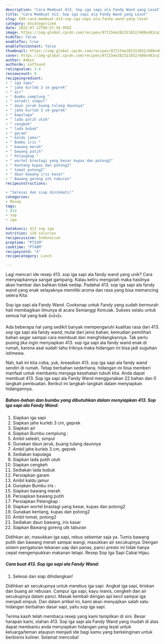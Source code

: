 ```yaml
---
description: "Cara Membuat 413. Sop iga sapi ala Fandy Wand yang Lezat"
title: "Cara Membuat 413. Sop iga sapi ala Fandy Wand yang Lezat"
slug: 649-cara-membuat-413-sop-iga-sapi-ala-fandy-wand-yang-lezat
category: Uncategorized
date: 2022-07-12T06:57:59.950Z
image: https://img-global.cpcdn.com/recipes/872154e282311032/680x482cq70/413-sop-iga-sapi-ala-fandy-wand-foto-resep-utama.jpg
hideToc: false
enableToc: true
enableTocContent: false
thumbnail: https://img-global.cpcdn.com/recipes/872154e282311032/680x482cq70/413-sop-iga-sapi-ala-fandy-wand-foto-resep-utama.jpg
cover: https://img-global.cpcdn.com/recipes/872154e282311032/680x482cq70/413-sop-iga-sapi-ala-fandy-wand-foto-resep-utama.jpg
author: Admin
authorAv: notfound
ratingvalue: 3.4
reviewcount: 9
recipeingredient:
- " iga sapi"
- " jahe kurleb 3 cm geprek"
- " air"
- " Bumbu cemplung "
- " seledri simpul"
- " daun jeruk buang tulang daunnya"
- " jahe kurleb 3 cm geprek"
- " kapulaga"
- " lada putih utuh"
- " cengkeh"
- " lada bubuk"
- " garam"
- " kaldu jamur"
- " Bumbu iris "
- " bawang merah"
- " bawang putih"
- " Pelengkap "
- " wortel brastagi yang besar kupas dan potong2"
- " kentang kupas dan potong2"
- " tomat potong2"
- " daun bawang iris kasar"
- " Bawang goreng utk taburan"
recipeinstructions:

- "Selesai dan siap dinikmati!"
categories:
- Resep
tags:
- 413
- sop
- iga

katakunci: 413 sop iga 
nutrition: 129 calories
recipecuisine: Indonesian
preptime: "PT31M"
cooktime: "PT48M"
recipeyield: "4"
recipecategory: Lunch

---
```





Lagi mencari ide resep 413. sop iga sapi ala fandy wand yang unik? Cara menyiapkannya sangat gampang. Kalau keliru mengolah maka hasilnya akan hambar dan bahkan tidak sedap. Padahal 413. sop iga sapi ala fandy wand yang enak selayaknya memiliki aroma dan rasa yang bisa memancing selera Kita.





Sop iga sapi ala Fandy Wand. Cooksnap untuk Fandy yang sudah bermurah hati membagikan ilmunya di acara Semanggi KomJak. Sukses selalu untuk semua hal yang baik 👍👍👍.

Ada beberapa hal yang sedikit banyak mempengaruhi kualitas rasa dari 413. sop iga sapi ala fandy wand, mulai dari jenis bahan, kemudian pemilihan bahan segar sampai cara membuat dan menghidangkannya. Tak perlu pusing jika ingin menyiapkan 413. sop iga sapi ala fandy wand enak di rumah, karena asal sudah tahu triknya maka hidangan ini bisa jadi suguhan istimewa.






Nah, kali ini kita coba, yuk, kreasikan 413. sop iga sapi ala fandy wand sendiri di rumah. Tetap berbahan sederhana, hidangan ini bisa memberi manfaat untuk membantu menjaga kesehatan tubuh kita. Anda dapat membuat 413. Sop iga sapi ala Fandy Wand menggunakan 22 bahan dan 0 langkah pembuatan. Berikut ini langkah-langkah dalam menyiapkan hidangannya.

<!--inarticleads1-->

##### Bahan-bahan dan bumbu yang dibutuhkan dalam menyiapkan 413. Sop iga sapi ala Fandy Wand:

1. Siapkan  iga sapi
1. Siapkan  jahe kurleb 3 cm, geprek
1. Siapkan  air
1. Siapkan  Bumbu cemplung :
1. Ambil  seledri, simpul
1. Gunakan  daun jeruk, buang tulang daunnya
1. Ambil  jahe kurleb 3 cm, geprek
1. Sediakan  kapulaga
1. Siapkan  lada putih utuh
1. Siapkan  cengkeh
1. Sediakan  lada bubuk
1. Persiapkan  garam
1. Ambil  kaldu jamur
1. Gunakan  Bumbu iris :
1. Siapkan  bawang merah
1. Persiapkan  bawang putih
1. Persiapkan  Pelengkap :
1. Siapkan  wortel brastagi yang besar, kupas dan potong2
1. Gunakan  kentang, kupas dan potong2
1. Ambil  tomat, potong2
1. Sediakan  daun bawang, iris kasar
1. Siapkan  Bawang goreng utk taburan


Didihkan air, masukkan iga sapi, rebus sebentar saja ya. Tumis bawang putih dan bawang merah sampai wangi, masukkan air secukupnya. Dengan sistem pengaturan tekanan uap dan panas, panci presto ini tidak hanya cepat mengempukkan makanan tetapi. Resep Sop Iga Sapi Cabai Hijau. 

<!--inarticleads2-->

##### Cara buat 413. Sop iga sapi ala Fandy Wand:


1. Selesai dan siap dihidangkan!

Didihkan air secukupnya untuk merebus iga sapi. Angkat iga sapi, tiriskan dan buang air rebusan. Campur iga sapi, kayu manis, cengkeh dan air secukupnya dalam panci. Masak kembali dengan api kecil sampai iga menjadi empuk. Dan dalam artikel ini, kami akan menyajikan salah satu hidangan berbahan dasar sapi, yaitu sop iga sapi. 

Terima kasih telah membaca resep yang kami tampilkan di sini. Besar harapan kami, olahan 413. Sop iga sapi ala Fandy Wand yang mudah di atas dapat membantu anda menyiapkan hidangan yang lezat untuk keluarga/teman ataupun menjadi ide bagi kamu yang berkeinginan untuk berbisnis kuliner. Selamat mencoba!
